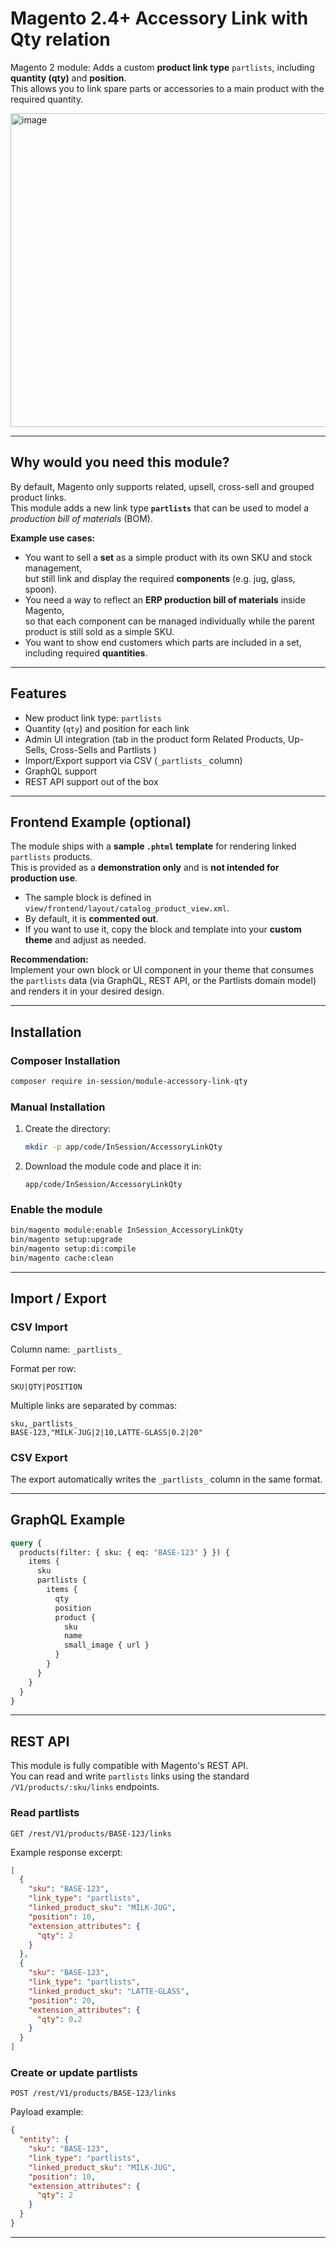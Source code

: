 # Magento 2.4+ Accessory Link with Qty relation

Magento 2 module: Adds a custom **product link type** `partlists`, including **quantity (qty)** and **position**.  
This allows you to link spare parts or accessories to a main product with the required quantity.

<img width="1797" height="502" alt="image" src="https://github.com/user-attachments/assets/239288ad-fa58-475a-8f34-693eac5802a0" />

---

## Why would you need this module?

By default, Magento only supports related, upsell, cross-sell and grouped product links.  
This module adds a new link type **`partlists`** that can be used to model a *production bill of materials* (BOM).

**Example use cases:**
- You want to sell a **set** as a simple product with its own SKU and stock management,  
  but still link and display the required **components** (e.g. jug, glass, spoon).  
- You need a way to reflect an **ERP production bill of materials** inside Magento,  
  so that each component can be managed individually while the parent product is still sold as a simple SKU.  
- You want to show end customers which parts are included in a set, including required **quantities**.

---

## Features
- New product link type: `partlists`
- Quantity (`qty`) and position for each link
- Admin UI integration (tab in the product form Related Products, Up-Sells, Cross-Sells and Partlists )
- Import/Export support via CSV (`_partlists_` column)
- GraphQL support
- REST API support out of the box
---

## Frontend Example (optional)

The module ships with a **sample `.phtml` template** for rendering linked `partlists` products.  
This is provided as a **demonstration only** and is **not intended for production use**.

- The sample block is defined in `view/frontend/layout/catalog_product_view.xml`.  
- By default, it is **commented out**.  
- If you want to use it, copy the block and template into your **custom theme** and adjust as needed.

**Recommendation:**  
Implement your own block or UI component in your theme that consumes the `partlists` data (via GraphQL, REST API, or the Partlists domain model) and renders it in your desired design.

---
## Installation

### Composer Installation
```bash
composer require in-session/module-accessory-link-qty
```

### Manual Installation
1. Create the directory:
   ```bash
   mkdir -p app/code/InSession/AccessoryLinkQty
   ```
2. Download the module code and place it in:
   ```
   app/code/InSession/AccessoryLinkQty
   ```

### Enable the module
```bash
bin/magento module:enable InSession_AccessoryLinkQty
bin/magento setup:upgrade
bin/magento setup:di:compile
bin/magento cache:clean
```

---

## Import / Export

### CSV Import
Column name: `_partlists_`

Format per row:
```
SKU|QTY|POSITION
```

Multiple links are separated by commas:
```
sku,_partlists_
BASE-123,"MILK-JUG|2|10,LATTE-GLASS|0.2|20"
```

### CSV Export
The export automatically writes the `_partlists_` column in the same format.

---

## GraphQL Example

```graphql
query {
  products(filter: { sku: { eq: "BASE-123" } }) {
    items {
      sku
      partlists {
        items {
          qty
          position
          product {
            sku
            name
            small_image { url }
          }
        }
      }
    }
  }
}
```

---

## REST API

This module is fully compatible with Magento's REST API.  
You can read and write `partlists` links using the standard `/V1/products/:sku/links` endpoints.

### Read partlists
```http
GET /rest/V1/products/BASE-123/links
```

Example response excerpt:
```json
[
  {
    "sku": "BASE-123",
    "link_type": "partlists",
    "linked_product_sku": "MILK-JUG",
    "position": 10,
    "extension_attributes": {
      "qty": 2
    }
  },
  {
    "sku": "BASE-123",
    "link_type": "partlists",
    "linked_product_sku": "LATTE-GLASS",
    "position": 20,
    "extension_attributes": {
      "qty": 0.2
    }
  }
]
```

### Create or update partlists
```http
POST /rest/V1/products/BASE-123/links
```

Payload example:
```json
{
  "entity": {
    "sku": "BASE-123",
    "link_type": "partlists",
    "linked_product_sku": "MILK-JUG",
    "position": 10,
    "extension_attributes": {
      "qty": 2
    }
  }
}
```

---
